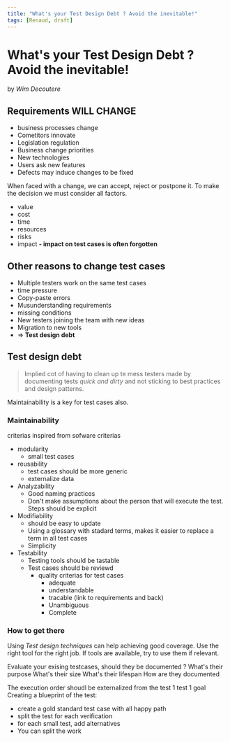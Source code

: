```yaml
---
title: "What's your Test Design Debt ? Avoid the inevitable!"
tags: [Renaud, draft]
---
```


# What's your Test Design Debt ? Avoid the inevitable!
by _Wim Decoutere_

## **Requirements WILL CHANGE**
- business processes change
- Cometitors innovate
- Legislation regulation
- Business change priorities
- New technologies
- Users ask new features
- Defects may induce changes to be fixed

When faced with a change, we can accept, reject or postpone it. To make the decision we must consider all factors.
- value
- cost
- time
- resources
- risks
- impact
	**- impact on test cases is often forgotten**

## Other reasons to change test cases

- Multiple testers work on the same test cases
- time pressure
- Copy-paste errors
- Musunderstanding requirements
- missing conditions
- New testers joining the team with new ideas
- Migration to new tools
- => **Test design debt**

## Test design debt
>Implied cot of having to clean up te mess testers made by documenting tests _quick and dirty_ and not sticking to best practices and design patterns.

Maintainability is a key for test cases also.

### Maintainability
criterias inspired from sofware criterias
- modularity
	- small test cases
- reusability
	- test cases should be more generic
	- externalize data
- Analyzability
	- Good naming practices
	- Don't make assumptions about the person that will execute the test. Steps should be explicit
- Modifiability
	- should be easy to update
	- Using a glossary with stadard terms, makes it easier to replace a term in all test cases
	- Simplicity
- Testability
	- Testing tools should be tastable
	- Test cases should be reviewd
		- quality criterias for test cases
			- adequate
			- understandable
			- tracable (link to requirements and back)
			- Unambiguous
			- Complete

### How to get there
Using _Test design techniques_ can help achieving good coverage.
Use the right tool for the right job. If tools are available, try to use them if relevant.

Evaluate your exising testcases, should they be documented ?
	What's their purpose
	What's their size
	What's their lifespan 
	How are they documented

The execution order shoudl be externalized from the test
1 test 1 goal
Creating a blueprint of the test:
- create a gold standard test case with all happy path
- split the test for each verification
- for each small test, add alternatives
- You can split the work




